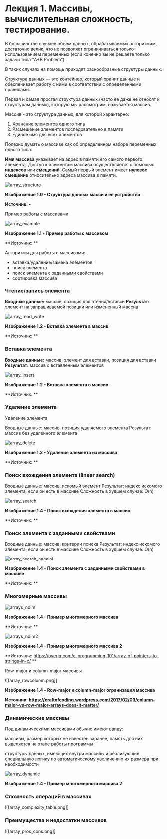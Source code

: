 # Лекция 1.  Массивы, вычислительная сложность, тестирование.

В большинстве случаев объем данных, обрабатываемых алгоритмам, достаточно велик, что не позволяет ограничиваться только использованием переменных (если конечно вы не решаете только задачи типа “A+B Problem”).

В таких случаях на помощь приходят разнообразные структуры данных.

Структура данных — это контейнер, который хранит данные и обеспечивает работу с ними в соответствии с определенными правилами.

Первая и самая простая структура данных (часто ее даже не относят к структурам данных), которую мы рассмотрим, называется массив.

Массив - это структура данных, для которой характерно:

1. Хранение элементов одного типа 
2. Размещение элементов последовательно в памяти
3. Единое имя для всех элементов

Полезно думать о массиве как об определенном наборе переменных одного типа.

**Имя массива** указывает на адрес в памяти его самого первого элемента. Доступ к элементам массива осуществляется с помощью **индексов** или **смещений**. Самый первый элемент имеет **нулевое смещение** относительно адреса массива в памяти.

![array_structure](./images/array_structure.png)

**Изображение 1.0 - Структура данных масси и её устройство**

**Источник: -**

Пример работы с массивами

![array_example](./images/array_example.png)

**Изображение 1.1 - Пример работы с массивом**

**Источник: **

Алгоритмы для работы с массивами:

- вставка/удаление/замена элементов
- поиск элемента
- поиск элемента с заданными свойствами
- сортировка массива

### Чтение/запись элемента

**Входные данные:** массив, позиция для чтения/вставки
**Результат:** элемент на запрашиваемой позиции или измененный массив

![array_read_write](./images/array_read_write.png)

**Изображение 1.2 - Вставка элемента в массив**

**Источник: **

### Вставка элемента

**Входные данные:** массив, элемент для вставки, позиция для вставки
**Результат:** массив с вставленным элементов

![array_insert](./images/array_insert.png)

**Изображение 1.2 - Вставка элемента в массив**

**Источник: **

### Удаление элемента

Удаление элемента

Входные данные: массив, позиция удаляемого элемента
Результат: массив без удаленного элемента

![array_delete](./images/array_delete.png)

**Изображение 1.3 - Удаление элемента из массива**

**Источник: **


### Поиск вхождения элемента (linear search)

Входные данные: массив, искомый элемент
Результат: индекс искомого элемента, если он есть в массиве
Сложность в худшем случае: O(n)

![array_search](./images/array_search.png)

**Изображение 1.4 - Поиск вхождения элемента в массив**

**Источник: **

### Поиск элемента с заданными свойствами

Входные данные: массив, критерии поиска
Результат: индекс искомого элемента, если он есть в массиве
Сложность в худшем случае: O(n)

![array_search_special](./images/array_search_special.png)

**Изображение 1.4 - Поиск элемента с заданными свойствами в массиве**

**Источник: **

### Многомерные массивы 

![arrays_ndim](array_ndim.png)

**Изображение 1.4 - Пример многомерного массива**

**Источник: **

![arrays_ndim2](array_ndim2.png)

**Изображение 1.4 - Пример многомерного массива 2**

**Источник: https://overiq.com/c-programming-101/array-of-pointers-to-strings-in-c/ **


Row-major и column-major массивы

![[array_rowcolumn.png]]

**Изображение 1.4 - Row-major и column-major огранизация массива**

**Источник: https://craftofcoding.wordpress.com/2017/02/03/column-major-vs-row-major-arrays-does-it-matter/**

### Динамические массивы

Под динамическими массивами обычно имеют ввиду:

массивы, размер которых не известен заранее, память для них выделяется на этапе работы программы

структуры данных, имеющих внутри массивы и реализующие специальную логику по автоматическому увеличению их размера при необходимости

![array_dynamic](array_dynamic.png)

**Изображение 1.4 - Пример многомерного массива 2**

### Сложность операций в массивах

![[array_complexity_table.png]]

### Преимущества и недостатки массивов

![[array_pros_cons.png]]